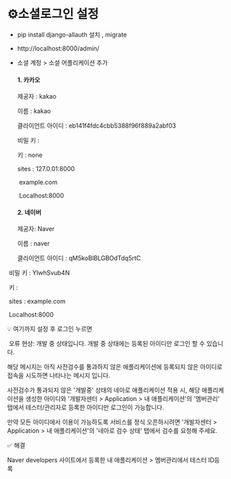 # ⚙️소셜로그인 설정

- pip install django-allauth 설치 , migrate 

- http://localhost:8000/admin/ 

- 소셜 계정 > 소셜 어플리케이션 추가 

  #### 1. 카카오 

  제공자 : kakao

  이름 : kakao

  클라이언트 아이디 : eb141f4fdc4cbb5388f96f889a2abf03

  비밀 키 : 

  키 : none 

  sites : 127.0.01:8000

  ​           example.com

  ​           Localhost:8000 

  #### 2. 네이버

  제공자: Naver

  이름 : naver 

  클라이언트 아이디 : qM5koBlBLGBOdTdq5rtC

​	   비밀 키 : YIwhSvub4N

​	   키 : 

​	   sites : example.com

​                 Localhost:8000 



 💡 여기까지 설정 후 로그인 누르면 

​      오류 현상: 개발 중 상태입니다. 개발 중 상태에는 등록된 아이디만 로그인 할 수 있습니다. 

해당 메시지는 아직 사전검수를 통과하지 않은 애플리케이션에 등록되지 않은 아이디로 접속을 시도하면 나타나는 메시지 입니다.

사전검수가 통과되지 않은 '개발중' 상태의 네아로 애플리케이션 적용 시, 해당 애플리케이션을 생성한 아이디와 '개발자센터 > Application > 내 애플리케이션'의 '멤버관리' 탭에서 테스터/관리자로 등록한 아이디만 로그인이 가능합니다.

만약 모든 아이디에서 이용이 가능하도록 서비스를 정식 오픈하시려면 '개발자센터 > Application > 내 애플리케이션'의 '네아로 검수 상태' 탭에서 검수를 요청해 주세요.

✅ 해결 

Naver developers 사이트에서 등록한 내 애플리케이션 > 멤버관리에서 테스터 ID등록 